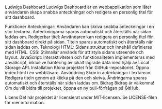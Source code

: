 Ludwigs Dashboard
Ludwigs Dashboard är en webbapplikation som låter användaren skapa snabba anteckningar och redigera en personlig titel för sitt dashboard.

Funktioner
Anteckningar: Användaren kan skriva snabba anteckningar i en stor textarea. Anteckningarna sparas automatiskt och återställs när sidan laddas om.
Redigerbar titel: Användaren kan redigera en personlig titel för sitt dashboard direkt på sidan. Titeln sparas automatiskt och återställs när sidan laddas om.
Teknologi
HTML: Sidans struktur och innehåll definieras med HTML.
CSS: Stilmallar används för att styla sidans utseende och layout.
JavaScript: Interaktiviteten och funktionaliteten implementeras med JavaScript, inklusive hantering av lokalt lagrade data med hjälp av Local Storage API.
Installation
Klona projektet från GitHub-repositoriet.
Öppna index.html i en webbläsare.
Användning
Skriv in anteckningar i textarean.
Redigera titeln genom att klicka på den och skriva.
Ändringarna sparas automatiskt och återställs när sidan laddas om.
Bidrag
Bidrag är välkomna! Om du vill bidra till projektet, öppna en ny pull-förfrågan på GitHub.

Licens
Det här projektet är licensierat under MIT-licensen. Se LICENSE-filen för mer information.
